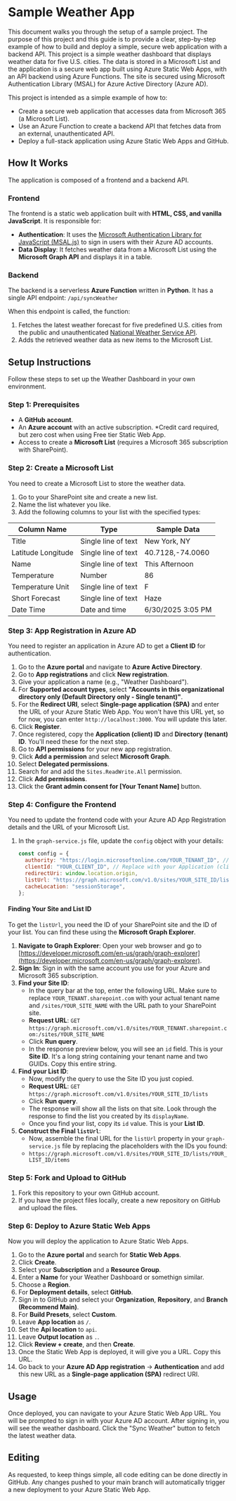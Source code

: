 # Sample Weather App

This document walks you through the setup of a sample project. The purpose of this project and this guide is to provide a clear, step-by-step example of how to build and deploy a simple, secure web application with a backend API. This project is a simple weather dashboard that displays weather data for five U.S. cities. The data is stored in a Microsoft List and the application is a secure web app built using Azure Static Web Apps, with an API backend using Azure Functions. The site is secured using Microsoft Authentication Library (MSAL) for Azure Active Directory (Azure AD).

This project is intended as a simple example of how to:

  * Create a secure web application that accesses data from Microsoft 365 (a Microsoft List).
  * Use an Azure Function to create a backend API that fetches data from an external, unauthenticated API.
  * Deploy a full-stack application using Azure Static Web Apps and GitHub.

## How It Works

The application is composed of a frontend and a backend API.

### Frontend

The frontend is a static web application built with **HTML, CSS, and vanilla JavaScript**. It is responsible for:

  * **Authentication**: It uses the [Microsoft Authentication Library for JavaScript (MSAL.js)](https://github.com/AzureAD/microsoft-authentication-library-for-js) to sign in users with their Azure AD accounts.
  * **Data Display**: It fetches weather data from a Microsoft List using the **Microsoft Graph API** and displays it in a table.

### Backend

The backend is a serverless **Azure Function** written in **Python**. It has a single API endpoint: `/api/syncWeather`

When this endpoint is called, the function:

1.  Fetches the latest weather forecast for five predefined U.S. cities from the public and unauthenticated [National Weather Service API](https://www.weather.gov/documentation/services-web-api).
2.  Adds the retrieved weather data as new items to the Microsoft List.

## Setup Instructions

Follow these steps to set up the Weather Dashboard in your own environment.

### Step 1: Prerequisites

  * A **GitHub account**.
  * An **Azure account** with an active subscription.  *Credit card required, but zero cost when using Free tier Static Web App.
  * Access to create a **Microsoft List** (requires a Microsoft 365 subscription with SharePoint).

### Step 2: Create a Microsoft List

You need to create a Microsoft List to store the weather data.

1.  Go to your SharePoint site and create a new list.
2.  Name the list whatever you like.
3.  Add the following columns to your list with the specified types:

| Column Name        | Type                  | Sample Data           |
| ------------------ | --------------------- | --------------------- |
| Title              | Single line of text   | New York, NY          |
| Latitude Longitude | Single line of text   | 40.7128,-74.0060      |
| Name               | Single line of text   | This Afternoon        |
| Temperature        | Number                | 86                    |
| Temperature Unit   | Single line of text   | F                     |
| Short Forecast     | Single line of text   | Haze                  |
| Date Time          | Date and time         | 6/30/2025 3:05 PM     |

### Step 3: App Registration in Azure AD

You need to register an application in Azure AD to get a **Client ID** for authentication.

1.  Go to the **Azure portal** and navigate to **Azure Active Directory**.
2.  Go to **App registrations** and click **New registration**.
3.  Give your application a name (e.g., "Weather Dashboard").
4.  For **Supported account types**, select **"Accounts in this organizational directory only (Default Directory only - Single tenant)"**.
5.  For the **Redirect URI**, select **Single-page application (SPA)** and enter the URL of your Azure Static Web App. You won't have this URL yet, so for now, you can enter `http://localhost:3000`. You will update this later.
6.  Click **Register**.
7.  Once registered, copy the **Application (client) ID** and **Directory (tenant) ID**. You'll need these for the next step.
8.  Go to **API permissions** for your new app registration.
9.  Click **Add a permission** and select **Microsoft Graph**.
10. Select **Delegated permissions**.
11. Search for and add the `Sites.ReadWrite.All` permission.
12. Click **Add permissions**.
13. Click the **Grant admin consent for [Your Tenant Name]** button.

### Step 4: Configure the Frontend

You need to update the frontend code with your Azure AD App Registration details and the URL of your Microsoft List.

1.  In the `graph-service.js` file, update the `config` object with your details:

    ```javascript
    const config = {
      authority: "https://login.microsoftonline.com/YOUR_TENANT_ID", // Replace with your Directory (tenant) ID
      clientId: "YOUR_CLIENT_ID", // Replace with your Application (client) ID
      redirectUri: window.location.origin,
      listUrl: "https://graph.microsoft.com/v1.0/sites/YOUR_SITE_ID/lists/YOUR_LIST_ID/items", // Replace with your list's Graph API URL
      cacheLocation: "sessionStorage",
    };
    ```

#### Finding Your Site and List ID

To get the `listUrl`, you need the ID of your SharePoint site and the ID of your list. You can find these using the **Microsoft Graph Explorer**.

1.  **Navigate to Graph Explorer**: Open your web browser and go to [https://developer.microsoft.com/en-us/graph/graph-explorer](https://developer.microsoft.com/en-us/graph/graph-explorer).
2.  **Sign In**: Sign in with the same account you use for your Azure and Microsoft 365 subscription.
3.  **Find your Site ID**:
      * In the query bar at the top, enter the following URL. Make sure to replace `YOUR_TENANT.sharepoint.com` with your actual tenant name and `/sites/YOUR_SITE_NAME` with the URL path to your SharePoint site.
      * **Request URL**: `GET` `https://graph.microsoft.com/v1.0/sites/YOUR_TENANT.sharepoint.com:/sites/YOUR_SITE_NAME`
      * Click **Run query**.
      * In the response preview below, you will see an `id` field. This is your **Site ID**. It's a long string containing your tenant name and two GUIDs. Copy this entire string.
4.  **Find your List ID**:
      * Now, modify the query to use the Site ID you just copied.
      * **Request URL**: `GET` `https://graph.microsoft.com/v1.0/sites/YOUR_SITE_ID/lists`
      * Click **Run query**.
      * The response will show all the lists on that site. Look through the response to find the list you created by its `displayName`.
      * Once you find your list, copy its `id` value. This is your **List ID**.
5.  **Construct the Final `listUrl`**:
      * Now, assemble the final URL for the `listUrl` property in your `graph-service.js` file by replacing the placeholders with the IDs you found:
      * `https://graph.microsoft.com/v1.0/sites/YOUR_SITE_ID/lists/YOUR_LIST_ID/items`

### Step 5: Fork and Upload to GitHub

1.  Fork this repository to your own GitHub account.
2.  If you have the project files locally, create a new repository on GitHub and upload the files.

### Step 6: Deploy to Azure Static Web Apps

Now you will deploy the application to Azure Static Web Apps.

1.  Go to the **Azure portal** and search for **Static Web Apps**.
2.  Click **Create**.
3.  Select your **Subscription** and a **Resource Group**.
4.  Enter a **Name** for your Weather Dashboard or somethign similar.
5.  Choose a **Region**.
6.  For **Deployment details**, select **GitHub**.
7.  Sign in to GitHub and select your **Organization**, **Repository**, and **Branch (Recommend Main)**.
8.  For **Build Presets**, select **Custom**.
9.  Leave **App location** as `/`.
10. Set the **Api location** to `api`.
11. Leave **Output location** as `.`.
12. Click **Review + create**, and then **Create**.
13. Once the Static Web App is deployed, it will give you a URL. Copy this URL.
14. Go back to your **Azure AD App registration** -\> **Authentication** and add this new URL as a **Single-page application (SPA)** redirect URI.

## Usage

Once deployed, you can navigate to your Azure Static Web App URL. You will be prompted to sign in with your Azure AD account. After signing in, you will see the weather dashboard. Click the "Sync Weather" button to fetch the latest weather data.

## Editing

As requested, to keep things simple, all code editing can be done directly in GitHub. Any changes pushed to your main branch will automatically trigger a new deployment to your Azure Static Web App.
